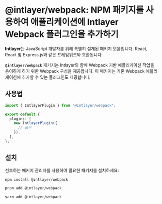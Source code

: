 # @intlayer/webpack: NPM 패키지를 사용하여 애플리케이션에 Intlayer Webpack 플러그인을 추가하기

**Intlayer**는 JavaScript 개발자를 위해 특별히 설계된 패키지 모음입니다. React, React 및 Express.js와 같은 프레임워크와 호환됩니다.

**`@intlayer/webpack`** 패키지는 Intlayer와 함께 Webpack 기반 애플리케이션 작업을 용이하게 하기 위한 Webpack 구성을 제공합니다. 이 패키지는 기존 Webpack 애플리케이션에 추가할 수 있는 플러그인도 제공합니다.

## 사용법

```ts
import { IntlayerPlugin } from "@intlayer/webpack";

export default {
  plugins: [
    new IntlayerPlugin({
      // 옵션
    }),
  ],
};
```

## 설치

선호하는 패키지 관리자를 사용하여 필요한 패키지를 설치하세요:

```bash packageManager="npm"
npm install @intlayer/webpack
```

```bash packageManager="pnpm"
pnpm add @intlayer/webpack
```

```bash packageManager="yarn"
yarn add @intlayer/webpack
```
